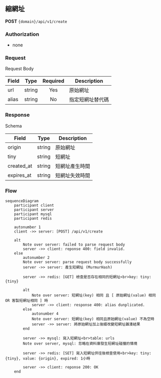 ## 縮網址

**POST** `{domain}/api/v1/create`

### Authorization

- none

### Request 

Request Body

| Field  | Type   | Required | Description |
| ------ | ------ | :------: | ----------- |
| url    | string | Yes      | 原始網址 |
| alias  | string | No       | 指定短網址替代碼 |

### Response

Schema

| Field   | Type   | Description |
| ------- | ------ | ----------- |
| origin  | string | 原始網址 |
| tiny    | string | 短網址 |
| created_at | string | 短網址產生時間 |
| expires_at | string | 短網址失效時間 |

### Flow

```mermaid
sequenceDiagram
    participant client
    participant server
    participant mysql
    participant redis
    
    autonumber 1
    client ->> server: [POST] /api/v1/create
    
    alt
        Note over server: failed to parse request body
        server ->> client: reponse 400: field invalid.
    else
        autonumber 2
        Note over server: parse request body successfully
        server ->> server: 產生短網址 (MurmurHash)

        server ->> redis: [GET] 檢查是否存在相同的短網址<br>key: tiny:{tiny}
        
        alt
            Note over server: 短網址(key) 相同 且 [ 原始網址(value) 相同 OR 客製短網址相同 ] 時
            server ->> client: response 400: alias dunplicated.
        else
            autonumber 4
            Note over server: 短網址(key) 相同且原始網址(value) 不為空時
            server ->> server: 將原始網址加上後綴改變短網址雜湊結果
        end
        
        server ->> mysql: 寫入短網址<br>table: urls
        Note over server, mysql: 忽略在資料庫發生短網址碰撞的情境

        server ->> redis: [SET] 寫入短網址供往後檢查使用<br>key: tiny:{tiny}, value: {origin}, expired: 1小時

        server ->> client: reponse 200: OK
    end
```
